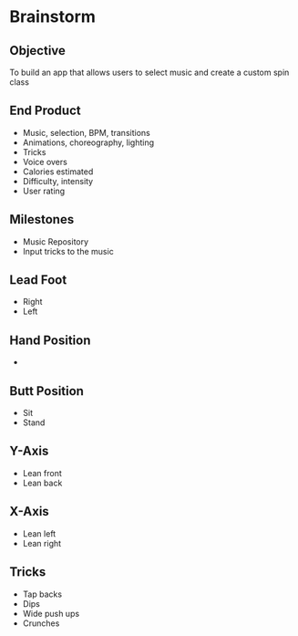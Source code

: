 # Brainstorm

## Objective
To build an app that allows users to select music and create a custom spin class

## End Product
- Music, selection, BPM, transitions
- Animations, choreography, lighting
- Tricks
- Voice overs
- Calories estimated
- Difficulty, intensity
- User rating

## Milestones
- Music Repository
- Input tricks to the music

## Lead Foot
- Right
- Left

## Hand Position
- 

## Butt Position
- Sit
- Stand

## Y-Axis
- Lean front
- Lean back

## X-Axis
- Lean left
- Lean right

## Tricks
- Tap backs
- Dips
- Wide push ups
- Crunches
